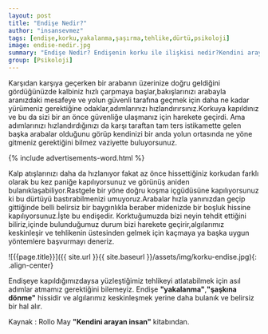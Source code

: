 ```yaml
---
layout: post
title: "Endişe Nedir?"
author: "insansevmez"
tags: [endişe,korku,yakalanma,şaşırma,tehlike,dürtü,psikoloji]
image: endise-nedir.jpg
summary: "Endişe Nedir? Endişenin korku ile ilişkisi nedir?Kendini arayan insan"
group: [Psikoloji]
---
```


Karşıdan karşıya geçerken bir arabanın üzerinize doğru geldiğini gördüğünüzde kalbiniz hızlı çarpmaya başlar,bakışlarınızı arabayla aranızdaki mesafeye ve yolun güvenli tarafına geçmek için daha ne kadar yürümeniz gerektiğine  odaklar,adımlarınızı hızlandırırsınız.Korkuya kapıldınız ve bu da sizi bir an önce güvenliğe ulaşmanız için harekete geçirdi.
Ama adımlarınızı hızlandırdığınızı da karşı taraftan tam ters istikamette gelen başka arabalar olduğunu görüp  kendinizi bir anda yolun ortasında ne yöne gitmeniz gerektiğini bilmez vaziyette buluyorsunuz.

{% include advertisements-word.html %}

Kalp atışlarınızı daha da hızlanıyor fakat az önce hissettiğiniz korkudan farklı  olarak bu kez paniğe kapılıyorsunuz ve görünüş aniden bulanıklaşabiliyor.Rastgele bir yöne doğru koşma içgüdüsüne kapılıyorsunuz ki bu dürtüyü bastırabilmenizi umuyoruz.Arabalar hızla yanınızdan geçip gittiğinde  belli belirsiz bir baygınlıkla beraber midenizde bir boşluk hissine kapılıyorsunuz.İşte bu endişedir.
Korktuğumuzda bizi neyin tehdit ettiğini biliriz,içinde bulunduğumuz durum bizi harekete geçirir,algılarımız keskinleşir ve tehlikenin üstesinden gelmek için kaçmaya ya başka uygun yöntemlere başvurmayı deneriz.

![{{page.title}}]({{ site.url }}{{ site.baseurl }}/assets/img/korku-endise.jpg){: .align-center}

Endişeye kapıldığımızdaysa yüzleştiğimiz tehlikeyi atlatabilmek için asıl adımlar atmamız gerektiğini bilemeyiz.
Endişe **"yakalanma"**,**"şaşkına dönme"** hissidir ve algılarımız keskinleşmek yerine daha bulanık ve belirsiz bir hal alır.

Kaynak : Rollo May **"Kendini arayan insan"** kitabından.


